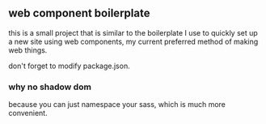 ## web component boilerplate

this is a small project that is similar to the boilerplate I use to quickly set up a new site using web components, my current preferred method of making web things.

don't forget to modify package.json.

### why no shadow dom

because you can just namespace your sass, which is much more convenient.
